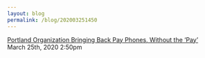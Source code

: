 ```yaml
---
layout: blog
permalink: /blog/202003251450
---
```


<a href=" https://nextcity.org/daily/entry/portland-organization-bringing-back-pay-phones-without-the-pay">
Portland Organization Bringing Back Pay Phones, Without the &lsquo;Pay&rsquo;                    </a>

<div id="footer">
<span id="timestamp"> March 25th, 2020 2:50pm </span>
</div>
